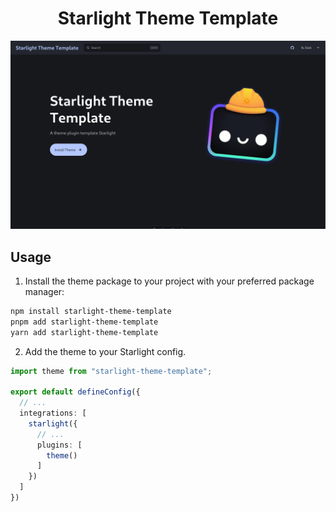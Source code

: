 <h1 align="center">
  Starlight Theme Template
</h1>

![Starlight theme preview](../../assets/preview.png)

## Usage

1. Install the theme package to your project with your preferred package manager:

```sh
npm install starlight-theme-template
pnpm add starlight-theme-template
yarn add starlight-theme-template
```

2. Add the theme to your Starlight config.

```ts
import theme from "starlight-theme-template";

export default defineConfig({
  // ...
  integrations: [
    starlight({
      // ...
      plugins: [
        theme()
      ]
    })
  ]
})
```
